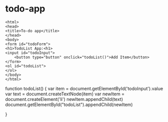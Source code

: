 # todo-app

<!DOCTYPE html>
	<html>
	<head>
	<title>To-do app</title>
	</head>
	<body>
	<form id="todoForm">
	<h1>TodoList App:<h1>
	<input id="todoInput">
		<button type="button" onclick="todoList()">Add Item</button>
	</form>
	<ol id="todoList">
	</ol>
	</body>
	</html>
  
  
  function todoList()
{
    var item  = document.getElementById('todoInput').value
    var text = document.createTextNode(item)
    var newItem = document.createElement('li')
    newItem.appendChild(text)
    document.getElementById("todoList").appendChild(newItem)

   }
